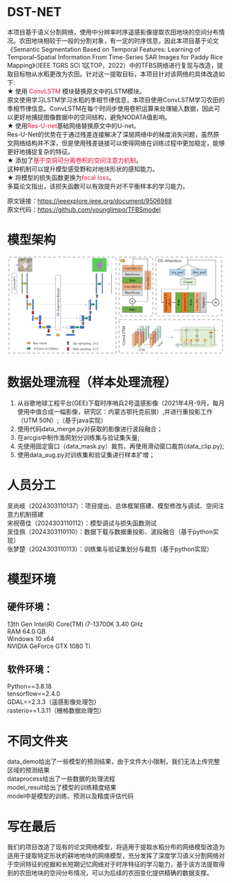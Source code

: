# DST-NET
本项目基于语义分割网络，使用中分辨率时序遥感影像提取农田地块的空间分布情况。农田地块相较于一般的分割对象，有一定的时序信息，因此本项目基于论文《Semantic Segmentation Based on Temporal  Features: Learning of Temporal–Spatial  Information From Time-Series SAR  Images for Paddy Rice Mapping》（IEEE TGRS SCI 1区TOP，2022）中的TFBS网络进行复现与改造，提取目标物从水稻更改为农田。针对这一提取目标，本项目针对该网络的具体改造如下:  
★ 使用 <font color=DC143C>ConvLSTM</font> 模块替换原文中的LSTM模块。  
原文使用学习LSTM学习水稻的季相节律信息，本项目使用ConvLSTM学习农田的季相节律信息。ConvLSTM在每个时间步使用卷积运算来处理输入数据，因此可以更好地捕捉图像数据中的空间结构，避免NODATA值影响。  
★ 使用<font color=DC143C>Res-U-net</font>基础网络替换原文中的U-net。  
Res-U-Net的优势在于通过残差连接解决了深层网络中的梯度消失问题，虽然原文网络结构并不深，但是使用残差链接可以使得网络在训练过程中更加稳定，能够更好地捕捉复杂的特征。  
★ 添加了<font color=DC143C>基于空洞可分离卷积的空间注意力机制</font>。  
这种机制可以提升模型感受野和对地块形状的感知能力。  
★ 将模型的损失函数更换为<font color=DC143C>focal loss</font>。  
多篇论文指出，该损失函数可以有效提升对不平衡样本的学习能力。  

原文链接：https://ieeexplore.ieee.org/document/9506988  
原文代码：https://github.com/younglimpo/TFBSmodel

# 模型架构
![模型架构](modelflow/模型架构.png)

# 数据处理流程（样本处理流程）
1. 从谷歌地球工程平台(GEE)下载时序哨兵2号遥感影像（2021年4月-9月，每月使用中值合成一幅影像，研究区：内蒙古鄂托克前旗）,并进行重投影工作（UTM 50N）;（基于java实现）
2. 使用代码data_merge.py对获取的影像进行波段融合；
3. 在arcgis中制作渔网划分训练集与验证集矢量;
4. 先使用固定窗口（data_mask.py）裁剪，再使用滑动窗口裁剪(data_clip.py);
5. 使用data_aug.py对训练集和验证集进行样本扩增；

# 人员分工
吴尚岐（2024303110137）：项目提出、总体框架搭建、模型修改与调试、空间注意力机制搭建  
宋祝蓓佳（2024303110112）：模型调试与损失函数测试  
吴佳佩（2024303110110）：数据下载与数据重投影、波段融合（基于python实现）  
张梦楚（2024303110113）：训练集与验证集划分与裁剪（基于python实现）  

# 模型环境
## 硬件环境：
13th Gen Intel(R) Core(TM) i7-13700K   3.40 GHz  
RAM 64.0 GB  
Windows 10 x64  
NVIDIA GeForce GTX 1080 Ti  
## 软件环境：
Python==3.8.18  
tensorflow==2.4.0  
GDAL==2.3.3（遥感影像处理包）  
rasterio==1.3.11（栅格数据处理包） 

# 不同文件夹
data_demo给出了一些模型的预测结果，由于文件大小限制，我们无法上传完整区域的预测结果  
dataprocess给出了一些数据的处理流程  
model_result给出了模型的训练精度结果  
model中是模型的训练、预测以及精度评估代码

# 写在最后
我们的项目改造了现有的论文网络模型，将适用于提取水稻分布的网络模型改造为适用于提取特定形状的耕地地块的网络模型，充分发挥了深度学习语义分割网络对于空间特征的挖掘和长短期记忆网络对于时序特征的学习能力，基于该方法提取得到的农田地块的空间分布情况，可以为后续的农田变化提供精确的数据支撑。
